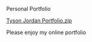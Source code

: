 Personal Portfolio

[Tyson Jordan Portfolio.zip](https://github.com/user-attachments/files/16502295/Tyson.Jordan.Portfolio.zip)

Please enjoy my online portfolio

